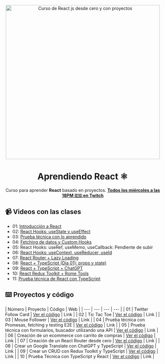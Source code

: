 <div align="center">

<img alt="Curso de React js desde cero y con proyectos" src="https://user-images.githubusercontent.com/1561955/212888793-fd719e58-b0c2-4d03-9c55-38e3e79ebc17.png" width="500" />

# Aprendiendo React ⚛️

Curso para aprender **React** basado en proyectos.
**[Todos los miércoles a las 18PM 🇪🇸 en Twitch](https://twitch.tv/midudev)**
</div>

## 📹 Videos con las clases

- 01: [Introducción a React](https://www.youtube.com/watch?v=7iobxzd_2wY)
- 02: [React Hooks: useState y useEffect](https://www.youtube.com/watch?v=qkzcjwnueLA&feature=youtu.be)
- 03: [Prueba técnica con lo aprendido](https://www.youtube.com/watch?v=XYpadB4VadY&feature=youtu.be)
- 04: [Fetching de datos y Custom Hooks](https://youtu.be/x-LcbVw99o8)
- 05: React Hooks: useRef, useMemo, useCallback: Pendiente de subir
- 06: [React Hooks: useContext, useReducer, useId](https://www.twitch.tv/videos/1738955695)
- 07: [React Router + Lazy Loading](https://www.twitch.tv/videos/1745844783?filter=archives&sort=time)
- 08: [React + TypeScript (Día 01): props y state)](https://www.twitch.tv/videos/1752654224?filter=archives&sort=time)
- 09: [React + TypeScript + ChatGPT](https://www.twitch.tv/videos/1779023294)
- 10: [React Redux Toolkit + Rome Tools](https://www.twitch.tv/videos/1785418662)
- 11: [Prueba técnica de React con TypeScript](https://www.twitch.tv/videos/1792623213)

## ⌨️ Proyectos y código

| Número | Proyecto | Código | Web |
| --- | --- | --- | --- |
| 01 | Twitter Follow Card | [Ver el código](projects/01-twitter-follow-card/) | Link |
| 02 | Tic Tac Toe | [Ver el código](projects/02-tic-tac-toe/) | Link |
| 03 | Mouse Follower | [Ver el código](projects/03-mouse-follower) | Link |
| 04 | Prueba técnica con Promesas, fetching y testing E2E | [Ver el código](projects/04-react-prueba-tecnica) | Link |
| 05 | Prueba técnica con formularios, buscador utilizando una API | [Ver el código](projects/05-react-buscador-peliculas) | Link |
| 06 | Creación de un ecommerce con carrito de compras | [Ver el código](projects/06-shopping-cart) | Link |
| 07 | Creación de un React Router desde cero | [Ver el código](projects/07-midu-router) | Link |
| 08 | Crear un Google Translate con ChatGPT y TypeScript | [Ver el código](projects/08-google-translate-clone/) | Link |
| 09 | Crear un CRUD con Redux Toolkit y TypeScript | [Ver el código](projects/09-crud-redux/) | Link |
| 10 | Prueba Técnica con TypeScript y React | [Ver el código](projects/10-typescript-prueba-tecnica/) | Link |
